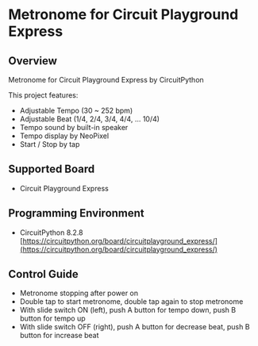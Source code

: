 # Metronome for Circuit Playground Express

## Overview
Metronome for Circuit Playground Express by CircuitPython

This project features:
* Adjustable Tempo (30 ~ 252 bpm)
* Adjustable Beat (1/4, 2/4, 3/4, 4/4, ... 10/4)
* Tempo sound by built-in speaker
* Tempo display by NeoPixel
* Start / Stop by tap

## Supported Board
* Circuit Playground Express

## Programming Environment
* CircuitPython 8.2.8 [https://circuitpython.org/board/circuitplayground_express/](https://circuitpython.org/board/circuitplayground_express/)

## Control Guide
* Metronome stopping after power on
* Double tap to start metronome, double tap again to stop metronome
* With slide switch ON (left), push A button for tempo down, push B button for tempo up
* With slide switch OFF (right), push A button for decrease beat, push B button for increase beat
